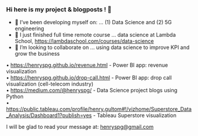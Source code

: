 ### Hi here is my project & blogposts ! 👋

- 🔭 I’ve been developing myself on: ... (1) Data Science and (2) 5G engineering  
- 🌱 I just finished full time remote course ... data science at Lambda School, https://lambdaschool.com/courses/data-science  
- 👯 I’m looking to collaborate on ... using data science to improve KPI and grow the business  

•	https://henryspg.github.io/revenue.html  	                                     -  Power BI app: revenue visualization  
•	https://henryspg.github.io/drop-call.html   	                                 -  Power BI app: drop call visualization (cell-telecom industry)  
•	https://medium.com/@henryspg/  		                                             -  Data Science project blogs using Python  
•	https://public.tableau.com/profile/henry.gultom#!/vizhome/Superstore_Data_Analysis/Dashboard1?publish=yes    		    - Tableau Superstore visualization

I will be glad to read your message at: henryspg@gmail.com   
